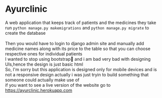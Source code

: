 # Ayurclinic
A web application that keeps track of patients and the medicines they take
<br>
run ```python manage.py makemigrations``` and
```python manage.py migrate``` to create the database
<br>
<br>
Then you would have to login to django admin site and manually add medicine names along with its price to the table
so that you can choose respective ones for individual patients
<br>
I wanted to stop using bootstrap🥴 and i am bad very bad with designing UIs,hence the design is just basic html
<br>
So, I'm sorry but this application is designed only for mobile devices and is not a responsive design actually i was just tryin to build something that someone could actually make use of
<br>
if you want to see a live version of the website go to
https://ayurclinic.herokuapp.com

